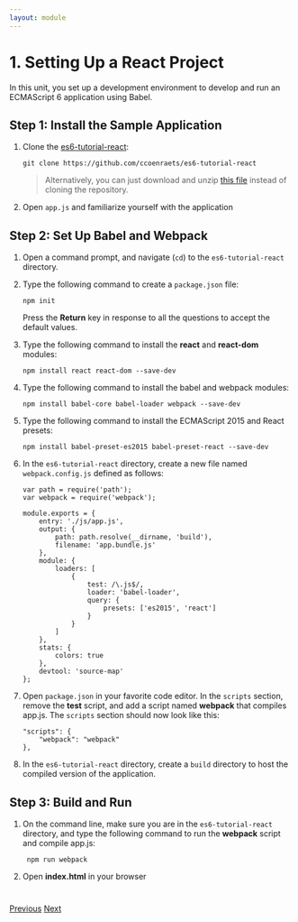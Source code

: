 ```yaml
---
layout: module
---
```

# 1. Setting Up a React Project

In this unit, you set up a development environment to develop and run an ECMAScript 6 application using Babel.

## Step 1: Install the Sample Application

1. Clone the [es6-tutorial-react](https://github.com/ccoenraets/es6-tutorial-react/):

	```
	git clone https://github.com/ccoenraets/es6-tutorial-react
	```

	> Alternatively, you can just download and unzip [this file](https://github.com/ccoenraets/es6-tutorial-react/archive/master.zip) instead of cloning the repository.
	
1. Open ```app.js``` and familiarize yourself with the application	


## Step 2: Set Up Babel and Webpack

1. Open a command prompt, and navigate (`cd`) to the `es6-tutorial-react` directory.

1. Type the following command to create a `package.json` file:

    ```
    npm init
    ```

    Press the **Return** key in response to all the questions to accept the default values.
     

1. Type the following command to install the **react** and **react-dom** modules:

	```
	npm install react react-dom --save-dev
	```
	
1. Type the following command to install the babel and webpack modules:

	```
	npm install babel-core babel-loader webpack --save-dev
	```
	
1. Type the following command to install the ECMAScript 2015 and React presets:

	```
	npm install babel-preset-es2015 babel-preset-react --save-dev
	```
	
1. In the `es6-tutorial-react` directory, create a new file named `webpack.config.js` defined as follows:
     
     ```
     var path = require('path');
     var webpack = require('webpack');
     
     module.exports = {
         entry: './js/app.js',
         output: {
             path: path.resolve(__dirname, 'build'),
             filename: 'app.bundle.js'
         },
         module: {
             loaders: [
                 {
                     test: /\.js$/,
                     loader: 'babel-loader',
                     query: {
                         presets: ['es2015', 'react']
                     }
                 }
             ]
         },
         stats: {
             colors: true
         },
         devtool: 'source-map'
     };
     ```
	
1. Open `package.json` in your favorite code editor. In the `scripts` section, remove the **test** script, and add a script named **webpack** that compiles app.js. The `scripts` section should now look like this:

	```
	"scripts": {
        "webpack": "webpack"
	},
	```

1. In the `es6-tutorial-react` directory, create a `build` directory to host the compiled version of the application.
	
## Step 3: Build and Run	


1. On the command line, make sure you are in the `es6-tutorial-react` directory, and type the following command to run the **webpack** script and compile app.js:

	```
	 npm run webpack
	```

1. Open **index.html** in your browser

<div class="row" style="margin-top:40px;">
<div class="col-sm-12">
<a href="index.html" class="btn btn-default"><i class="glyphicon glyphicon-chevron-left"></i> Previous</a>
<a href="ecmascript6-react-es6features.html" class="btn btn-default pull-right">Next <i class="glyphicon glyphicon-chevron-right"></i></a>
</div>
</div>

